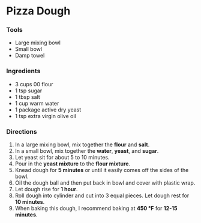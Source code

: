 # Pizza Dough
### Tools
- Large mixing bowl
- Small bowl
- Damp towel
### Ingredients
- 3 cups 00 flour
- 1 tsp sugar
- 1 tbsp salt
- 1 cup warm water
- 1 package active dry yeast
- 1 tsp extra virgin olive oil

### Directions
1. In a large mixing bowl, mix together the **flour** and **salt**.
2. In a small bowl, mix together the **water**, **yeast**, and **sugar**.
3. Let yeast sit for about 5 to 10 minutes.
4. Pour in the **yeast mixture** to the **flour mixture**.
5. Knead dough for **5 minutes** or until it easily comes off the sides of the bowl.
6. Oil the dough ball and then put back in bowl and cover with plastic wrap.
7. Let dough rise for **1 hour**.
8. Roll dough into cylinder and cut into 3 equal pieces. Let dough rest for **10 minutes**.
9. When baking this dough, I recommend baking at **450 °F** for **12-15 minutes**.